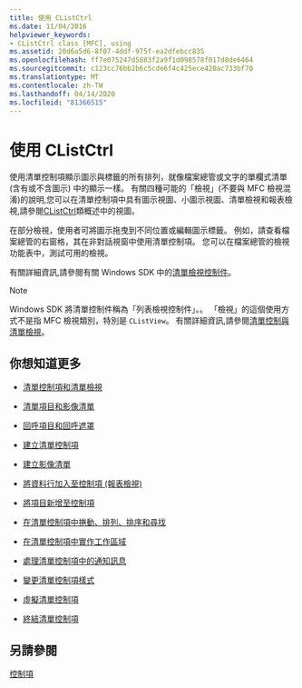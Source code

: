 ```yaml
---
title: 使用 CListCtrl
ms.date: 11/04/2016
helpviewer_keywords:
- CListCtrl class [MFC], using
ms.assetid: 20d6a5d6-8f07-4ddf-975f-ea2dfebcc835
ms.openlocfilehash: ff7e075247d5883f2a9f1d098578f017d8de6464
ms.sourcegitcommit: c123cc76bb2b6c5cde6f4c425ece420ac733bf70
ms.translationtype: MT
ms.contentlocale: zh-TW
ms.lasthandoff: 04/14/2020
ms.locfileid: "81366515"
---
```

# <a name="using-clistctrl"></a>使用 CListCtrl

使用清單控制項顯示圖示與標籤的所有排列，就像檔案總管或文字的單欄式清單 (含有或不含圖示) 中的顯示一樣。 有關四種可能的「檢視」(不要與 MFC 檢視混淆)的說明,您可以在清單控制項中具有圖示視圖、小圖示視圖、清單檢視和報表檢視,請參閱[CListCtrl](../mfc/reference/clistctrl-class.md)類概述中的視圖。

在部分檢視，使用者可將圖示拖曳到不同位置或編輯圖示標籤。 例如，請查看檔案總管的右窗格，其在非對話視窗中使用清單控制項。 您可以在檔案總管的檢視功能表中，測試可用的檢視。

有關詳細資訊,請參閱有關 Windows SDK 中的[清單檢視控制件](/windows/win32/Controls/list-view-controls-overview)。

> [!NOTE]
> Windows SDK 將清單控制件稱為「列表檢視控制件」。。 「檢視」的這個使用方式不是指 MFC 檢視類別，特別是 `CListView`。 有關詳細資訊,請參閱[清單控制與清單檢視](../mfc/list-control-and-list-view.md)。

## <a name="what-do-you-want-to-know-more-about"></a>你想知道更多

- [清單控制項和清單檢視](../mfc/list-control-and-list-view.md)

- [清單項目和影像清單](../mfc/list-items-and-image-lists.md)

- [回呼項目和回呼遮罩](../mfc/callback-items-and-the-callback-mask.md)

- [建立清單控制項](../mfc/creating-the-list-control.md)

- [建立影像清單](../mfc/creating-the-image-lists.md)

- [將資料行加入至控制項 (報表檢視)](../mfc/adding-columns-to-the-control-report-view.md)

- [將項目新增至控制項](../mfc/adding-items-to-the-control.md)

- [在清單控制項中捲動、排列、排序和尋找](../mfc/scrolling-arranging-sorting-and-finding-in-list-controls.md)

- [在清單控制項中實作工作區域](../mfc/implementing-working-areas-in-list-controls.md)

- [處理清單控制項中的通知訊息](../mfc/processing-notification-messages-in-list-controls.md)

- [變更清單控制項樣式](../mfc/changing-list-control-styles.md)

- [虛擬清單控制項](../mfc/virtual-list-controls.md)

- [終結清單控制項](../mfc/destroying-the-list-control.md)

## <a name="see-also"></a>另請參閱

[控制項](../mfc/controls-mfc.md)
